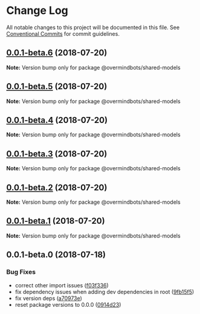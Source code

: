 # Change Log

All notable changes to this project will be documented in this file.
See [Conventional Commits](https://conventionalcommits.org) for commit guidelines.

<a name="0.0.1-beta.6"></a>
## [0.0.1-beta.6](https://github.com/overmindbots/shared-models/compare/@overmindbots/shared-models@0.0.1-beta.5...@overmindbots/shared-models@0.0.1-beta.6) (2018-07-20)




**Note:** Version bump only for package @overmindbots/shared-models

<a name="0.0.1-beta.5"></a>
## [0.0.1-beta.5](https://github.com/overmindbots/shared-models/compare/@overmindbots/shared-models@0.0.1-beta.4...@overmindbots/shared-models@0.0.1-beta.5) (2018-07-20)




**Note:** Version bump only for package @overmindbots/shared-models

<a name="0.0.1-beta.4"></a>
## [0.0.1-beta.4](https://github.com/overmindbots/shared-models/compare/@overmindbots/shared-models@0.0.1-beta.3...@overmindbots/shared-models@0.0.1-beta.4) (2018-07-20)




**Note:** Version bump only for package @overmindbots/shared-models

<a name="0.0.1-beta.3"></a>
## [0.0.1-beta.3](https://github.com/overmindbots/shared-models/compare/@overmindbots/shared-models@0.0.1-beta.2...@overmindbots/shared-models@0.0.1-beta.3) (2018-07-20)




**Note:** Version bump only for package @overmindbots/shared-models

<a name="0.0.1-beta.2"></a>
## [0.0.1-beta.2](https://github.com/overmindbots/shared-models/compare/@overmindbots/shared-models@0.0.1-beta.1...@overmindbots/shared-models@0.0.1-beta.2) (2018-07-20)




**Note:** Version bump only for package @overmindbots/shared-models

<a name="0.0.1-beta.1"></a>
## [0.0.1-beta.1](https://github.com/overmindbots/shared-models/compare/@overmindbots/shared-models@0.0.1-beta.0...@overmindbots/shared-models@0.0.1-beta.1) (2018-07-20)




**Note:** Version bump only for package @overmindbots/shared-models

<a name="0.0.1-beta.0"></a>
## 0.0.1-beta.0 (2018-07-18)


### Bug Fixes

* correct other import issues ([f03f336](https://github.com/overmindbots/shared-models/commit/f03f336))
* fix dependency issues when adding dev dependencies in root ([9fb15f5](https://github.com/overmindbots/shared-models/commit/9fb15f5))
* fix version deps ([a70973e](https://github.com/overmindbots/shared-models/commit/a70973e))
* reset package versions to 0.0.0 ([0914d23](https://github.com/overmindbots/shared-models/commit/0914d23))

